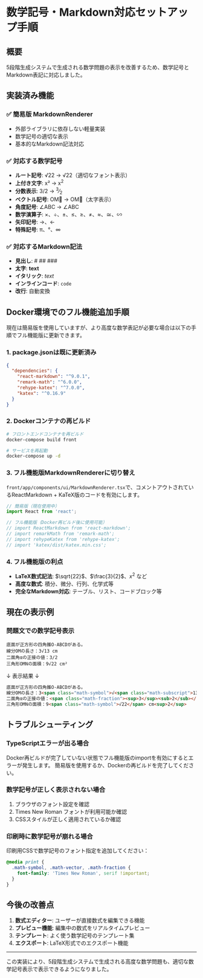 # 数学記号・Markdown対応セットアップ手順

## 概要
5段階生成システムで生成される数学問題の表示を改善するため、数学記号とMarkdown表記に対応しました。

## 実装済み機能

### ✅ 簡易版 MarkdownRenderer
- 外部ライブラリに依存しない軽量実装
- 数学記号の適切な表示
- 基本的なMarkdown記法対応

### ✅ 対応する数学記号
- **ルート記号**: √22 → √22（適切なフォント表示）
- **上付き文字**: x² → x<sup>2</sup>
- **分数表示**: 3/2 → <sup>3</sup>⁄<sub>2</sub>
- **ベクトル記号**: OM⃗ → OM⃗（太字表示）
- **角度記号**: ∠ABC → ∠ABC
- **数学演算子**: ×、÷、±、≤、≥、≠、≈、≅、∽
- **矢印記号**: →、←
- **特殊記号**: π、°、∞

### ✅ 対応するMarkdown記法
- **見出し**: # ## ###
- **太字**: **text**
- **イタリック**: *text*
- **インラインコード**: `code`
- **改行**: 自動変換

## Docker環境でのフル機能追加手順

現在は簡易版を使用していますが、より高度な数学表記が必要な場合は以下の手順でフル機能版に更新できます。

### 1. package.jsonは既に更新済み
```json
{
  "dependencies": {
    "react-markdown": "^9.0.1",
    "remark-math": "^6.0.0",
    "rehype-katex": "^7.0.0",
    "katex": "^0.16.9"
  }
}
```

### 2. Dockerコンテナの再ビルド
```bash
# フロントエンドコンテナを再ビルド
docker-compose build front

# サービスを再起動
docker-compose up -d
```

### 3. フル機能版MarkdownRendererに切り替え
`front/app/components/ui/MarkdownRenderer.tsx`で、コメントアウトされているReactMarkdown + KaTeX版のコードを有効にします。

```typescript
// 簡易版（現在使用中）
import React from 'react';

// フル機能版（Docker再ビルド後に使用可能）
// import ReactMarkdown from 'react-markdown';
// import remarkMath from 'remark-math';
// import rehypeKatex from 'rehype-katex';
// import 'katex/dist/katex.min.css';
```

### 4. フル機能版の利点
- **LaTeX数式記法**: $\sqrt{22}$、$\frac{3}{2}$、$x^2$ など
- **高度な数式**: 積分、微分、行列、化学式等
- **完全なMarkdown対応**: テーブル、リスト、コードブロック等

## 現在の表示例

### 問題文での数学記号表示
```
底面が正方形の四角錐O-ABCDがある。
線分OMの長さ：3√13 cm
二面角αの正接の値：3/2
三角形OMNの面積：9√22 cm²
```

↓ 表示結果 ↓

```html
底面が正方形の四角錐O-ABCDがある。
線分OMの長さ：3<span class="math-symbol">√<span class="math-subscript">13</span></span> cm
二面角αの正接の値：<span class="math-fraction"><sup>3</sup>⁄<sub>2</sub></span>
三角形OMNの面積：9<span class="math-symbol">√22</span> cm<sup>2</sup>
```

## トラブルシューティング

### TypeScriptエラーが出る場合
Docker再ビルドが完了していない状態でフル機能版のimportを有効にするとエラーが発生します。
簡易版を使用するか、Dockerの再ビルドを完了してください。

### 数学記号が正しく表示されない場合
1. ブラウザのフォント設定を確認
2. Times New Roman フォントが利用可能か確認
3. CSSスタイルが正しく適用されているか確認

### 印刷時に数学記号が崩れる場合
印刷用CSSで数学記号のフォント指定を追加してください：

```css
@media print {
  .math-symbol, .math-vector, .math-fraction {
    font-family: 'Times New Roman', serif !important;
  }
}
```

## 今後の改善点

1. **数式エディター**: ユーザーが直接数式を編集できる機能
2. **プレビュー機能**: 編集中の数式をリアルタイムプレビュー
3. **テンプレート**: よく使う数学記号のテンプレート集
4. **エクスポート**: LaTeX形式でのエクスポート機能

---

この実装により、5段階生成システムで生成される高度な数学問題も、適切な数学記号表示で表示できるようになりました。
